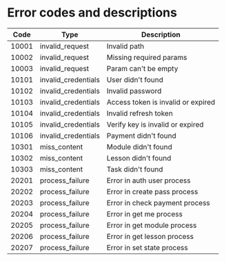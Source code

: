 # Error codes and descriptions

| Code  | Type                | Description                        |
| ----- | ------------------- | ---------------------------------- |
| 10001 | invalid_request     | Invalid path                       |
| 10002 | invalid_request     | Missing required params            |
| 10003 | invalid_request     | Param can't be empty               |
| 10101 | invalid_credentials | User didn't found                  |
| 10102 | invalid_credentials | Invalid password                   |
| 10103 | invalid_credentials | Access token is invalid or expired |
| 10104 | invalid_credentials | Invalid refresh token              |
| 10105 | invalid_credentials | Verify key is invalid or expired   |
| 10106 | invalid_credentials | Payment didn't found               |
| 10301 | miss_content        | Module didn't found                |
| 10302 | miss_content        | Lesson didn't found                |
| 10303 | miss_content        | Task didn't found                  |
| 20201 | process_failure     | Error in auth user process         |
| 20202 | process_failure     | Error in create pass process       |
| 20203 | process_failure     | Error in check payment process     |
| 20204 | process_failure     | Error in get me process            |
| 20205 | process_failure     | Error in get module process        |
| 20206 | process_failure     | Error in get lesson process        |
| 20207 | process_failure     | Error in set state process         |
